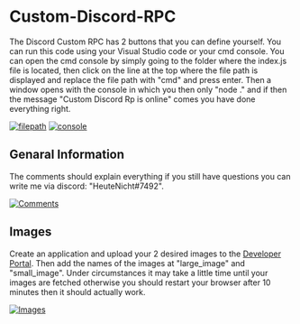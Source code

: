 # Custom-Discord-RPC
The Discord Custom RPC has 2 buttons that you can define yourself. You can run this code using your Visual Studio code or your cmd console. You can open the cmd console by simply going to the folder where the index.js file is located, then click on the line at the top where the file path is displayed and replace the file path with "cmd" and press enter. Then a window opens with the console in which you then only "node ." and if then the message "Custom Discord Rp is online" comes you have done everything right.

[![filepath](https://cdn.discordapp.com/attachments/819949207531159592/824558706984484896/Unbenannt.PNG)](https://github.com/YockerFX/Custom-Discord-RPC)
[![console](https://cdn.discordapp.com/attachments/819949207531159592/824558704375627786/AS.PNG)](https://github.com/YockerFX/Custom-Discord-RPC)

## Genaral Information
The comments should explain everything if you still have questions you can write me via discord: "HeuteNicht#7492".

[![Comments](https://cdn.discordapp.com/attachments/819949207531159592/824553061803360267/Unbenannt.PNG)](https://github.com/YockerFX/Custom-Discord-RPC/blob/main/index.js)

## Images
Create an application and upload your 2 desired images to the [Developer Portal](https://discord.com/developers/applications). Then add the names of the images at "large_image" and "small_image". Under circumstances it may take a little time until your images are fetched otherwise you should restart your browser after 10 minutes then it should actually work.

[![Images](https://cdn.discordapp.com/attachments/819949207531159592/824550916723179530/Unbenannt.PNG)](https://discord.com/developers/applications)


